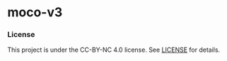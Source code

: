 # moco-v3

### License

This project is under the CC-BY-NC 4.0 license. See [LICENSE](LICENSE) for details.